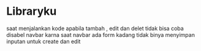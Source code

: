 # Libraryku
saat menjalankan kode apabila tambah , edit dan delet tidak bisa coba disabel navbar karna saat navbar ada form kadang tidak binya menyimpan inputan untuk create dan edit 
